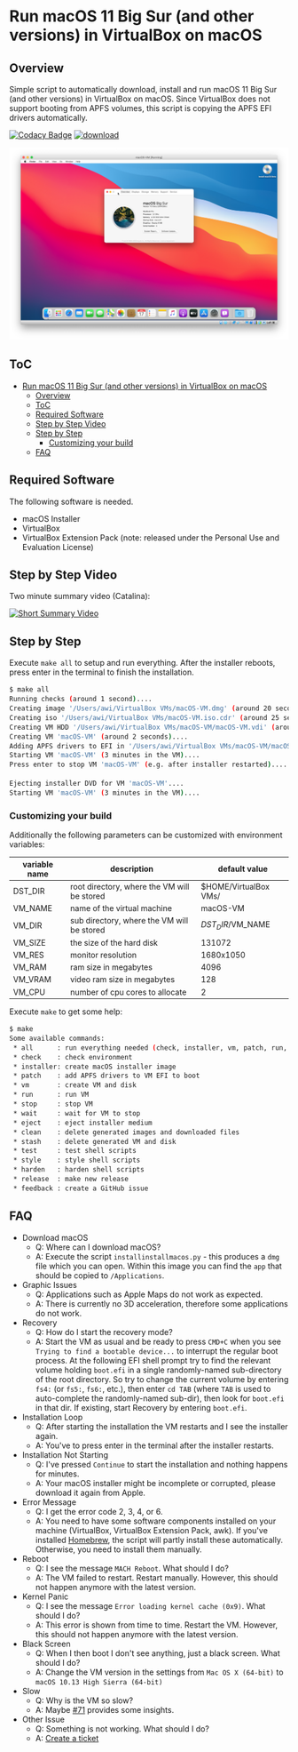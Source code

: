 # Run macOS 11 Big Sur (and other versions) in VirtualBox on macOS

## Overview

Simple script to automatically download, install and run macOS 11 Big Sur (and other versions) in VirtualBox on macOS. Since VirtualBox does not support booting from APFS volumes, this script is copying the APFS EFI drivers automatically.

[![Codacy Badge](https://app.codacy.com/project/badge/Grade/c0cd95d620854cfcb8784ff066b1b1c1)](https://www.codacy.com/gh/AlexanderWillner/runMacOSinVirtualBox/dashboard?utm_source=github.com&amp;utm_medium=referral&amp;utm_content=AlexanderWillner/runMacOSinVirtualBox&amp;utm_campaign=Badge_Grade) [![download](https://img.shields.io/github/downloads/AlexanderWillner/runMacOSinVirtualBox/total)](https://github.com/AlexanderWillner/runMacOSinVirtualBox/releases)

![macosBigSurBeta1](./img/macosBigSurBeta1.png)

## ToC

- [Run macOS 11 Big Sur (and other versions) in VirtualBox on macOS](#run-macos-11-big-sur-and-other-versions-in-virtualbox-on-macos)
  - [Overview](#overview)
  - [ToC](#toc)
  - [Required Software](#required-software)
  - [Step by Step Video](#step-by-step-video)
  - [Step by Step](#step-by-step)
    - [Customizing your build](#customizing-your-build)
  - [FAQ](#faq)

## Required Software

The following software is needed.

- macOS Installer
- VirtualBox
- VirtualBox Extension Pack (note: released under the Personal Use and Evaluation License)

## Step by Step Video

Two minute summary video (Catalina):

[![Short Summary Video](https://img.youtube.com/vi/WmETOgRuMx4/0.jpg)](https://youtu.be/WmETOgRuMx4)

## Step by Step

Execute ```make all``` to setup and run everything. After the installer reboots, press enter in the terminal to finish the installation.

```bash
$ make all
Running checks (around 1 second)....
Creating image '/Users/awi/VirtualBox VMs/macOS-VM.dmg' (around 20 seconds, version 14.2.2, will need sudo)....
Creating iso '/Users/awi/VirtualBox VMs/macOS-VM.iso.cdr' (around 25 seconds)....
Creating VM HDD '/Users/awi/VirtualBox VMs/macOS-VM/macOS-VM.vdi' (around 5 seconds)....
Creating VM 'macOS-VM' (around 2 seconds)....
Adding APFS drivers to EFI in '/Users/awi/VirtualBox VMs/macOS-VM/macOS-VM.vdi' (around 5 seconds)....
Starting VM 'macOS-VM' (3 minutes in the VM)....
Press enter to stop VM 'macOS-VM' (e.g. after installer restarted)....

Ejecting installer DVD for VM 'macOS-VM'....
Starting VM 'macOS-VM' (3 minutes in the VM)....
```

### Customizing your build

Additionally the following parameters can be customized with environment variables:

| variable name | description                                         | default value                |
|---------------|-----------------------------------------------------|------------------------------|
| DST_DIR       | root directory, where the VM will be stored         | $HOME/VirtualBox VMs/        |
| VM_NAME       | name of the virtual machine                         | macOS-VM                     |
| VM_DIR        | sub directory, where the VM will be stored          | $DST_DIR/$VM_NAME            |
| VM_SIZE       | the size of the hard disk                           | 131072                       |
| VM_RES        | monitor resolution                                  | 1680x1050                    |
| VM_RAM        | ram size in megabytes                               | 4096                         |
| VM_VRAM       | video ram size in megabytes                         | 128                          |
| VM_CPU        | number of cpu cores to allocate                     | 2                            |

Execute ```make``` to get some help:

```bash
$ make
Some available commands:
 * all      : run everything needed (check, installer, vm, patch, run, stop, eject)
 * check    : check environment
 * installer: create macOS installer image
 * patch    : add APFS drivers to VM EFI to boot
 * vm       : create VM and disk
 * run      : run VM
 * stop     : stop VM
 * wait     : wait for VM to stop
 * eject    : eject installer medium
 * clean    : delete generated images and downloaded files
 * stash    : delete generated VM and disk
 * test     : test shell scripts
 * style    : style shell scripts
 * harden   : harden shell scripts
 * release  : make new release
 * feedback : create a GitHub issue
```

## FAQ

- Download macOS
  - Q: Where can I download macOS?
  - A: Execute the script `installinstallmacos.py` - this produces a `dmg` file which you can open. Within this image you can find the `app` that should be copied to `/Applications`.
- Graphic Issues
  - Q: Applications such as Apple Maps do not work as expected.
  - A: There is currently no 3D acceleration, therefore some applications do not work.
- Recovery
  - Q: How do I start the recovery mode?
  - A: Start the VM as usual and be ready to press ```CMD+C``` when you see ```Trying to find a bootable device...``` to interrupt the regular boot process. At the following EFI shell prompt try to find the relevant volume holding ```boot.efi``` in a single randomly-named sub-directory of the root directory. So try to change the current volume by entering ```fs4:``` (or ```fs5:```, ```fs6:```, etc.), then enter ```cd TAB``` (where ```TAB``` is used to auto-complete the randomly-named sub-dir), then look for ```boot.efi``` in that dir. If existing, start Recovery by entering ```boot.efi```.
- Installation Loop
  - Q: After starting the installation the VM restarts and I see the installer again.
  - A: You've to press enter in the terminal after the installer restarts.
- Installation Not Starting
  - Q: I've pressed ```Continue``` to start the installation and nothing happens for minutes.
  - A: Your macOS installer might be incomplete or corrupted, please download it again from Apple.
- Error Message
  - Q: I get the error code 2, 3, 4, or 6.
  - A: You need to have some software components installed on your machine (VirtualBox, VirtualBox Extension Pack, awk). If you've installed [Homebrew](https://brew.sh), the script will partly install these automatically. Otherwise, you need to install them manually.
- Reboot
  - Q: I see the message ```MACH Reboot```. What should I do?
  - A: The VM failed to restart. Restart manually. However, this should not happen anymore with the latest version.
- Kernel Panic
  - Q: I see the message ```Error loading kernel cache (0x9)```. What should I do?
  - A: This error is shown from time to time. Restart the VM. However, this should not happen anymore with the latest version.
- Black Screen
  - Q: When I then boot I don't see anything, just a black screen. What should I do?
  - A: Change the VM version in the settings from ```Mac OS X (64-bit)``` to ```macOS 10.13 High Sierra (64-bit)```
- Slow
  - Q: Why is the VM so slow?
  - A: Maybe [#71](https://github.com/AlexanderWillner/runMacOSinVirtualBox/issues/71) provides some insights.
- Other Issue
  - Q: Something is not working. What should I do?
  - A: [Create a ticket](https://github.com/AlexanderWillner/runMacOSinVirtualBox/issues/new?template=bug_report.md)
